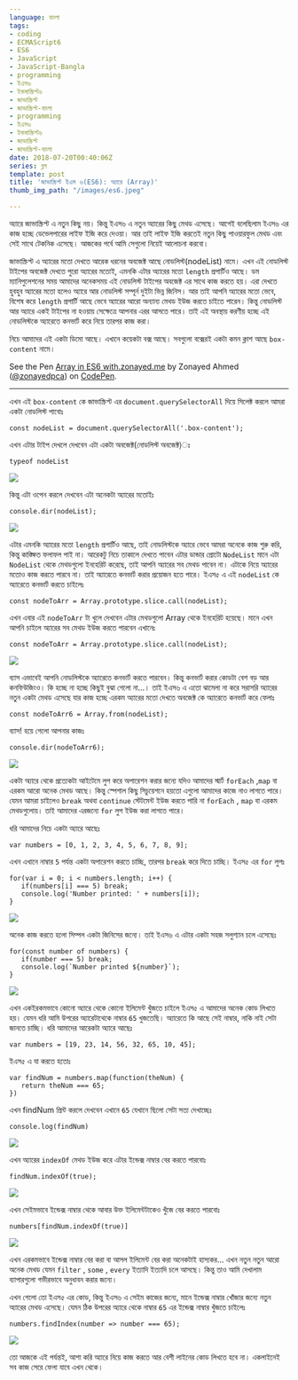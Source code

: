 ```yaml
---
language: বাংলা
tags:
- coding
- ECMAScript6
- ES6
- JavaScript
- JavaScript-Bangla
- programming
- ইএস৬
- ইকমাস্ক্রিপ্ট৬
- জাভাস্ক্রিপ্ট
- জাভাস্ক্রিপ্ট-বাংলা
- programming
- ইএস৬
- ইকমাস্ক্রিপ্ট৬
- জাভাস্ক্রিপ্ট
- জাভাস্ক্রিপ্ট-বাংলা
date: 2018-07-20T00:40:06Z
series: ব্লগ
template: post
title: 'জাভাস্ক্রিপ্ট ইএস ৬(ES6): অ্যারে (Array)'
thumb_img_path: "/images/es6.jpeg"

---
```

অ্যারে জাভাস্ক্রিপ্ট এ নতুন কিছু নয়। কিন্তু ইএস৬ এ নতুন অ্যারের কিছু মেথড এসেছে। আগেই বলেছিলাম ইএস৬ এর কাজ হচ্ছে ডেভেলপারের লাইফ ইজি করে দেওয়া। আর তাই লাইফ ইজি করতেই নতুন কিছু পাওয়ারফুল মেথড এবং সেই সাথে টেকনিক এসেছে। আজকের পর্বে আমি সেগুলো নিয়েই আলোচনা করবো।

জাভাস্ক্রিপ্ট এ অ্যারের মতো দেখতে আরেক ধরনের অবজেক্ট আছে নোডলিস্ট(nodeList) নামে। এখন এই নোডলিস্ট টাইপের অবজেক্ট দেখতে পুরো অ্যারের মতোই, এমনকি এটার অ্যারের মতো `length` প্রপার্টিও আছে। ডম ম্যানিপুলেশনের সময় আমাদের অনেকসময় এই নোডলিস্ট টাইপের অবজেক্ট এর সাথে কাজ করতে হয়। এরা দেখতে হুবহুব অ্যারের মতো হলেও অ্যারে আর নোডলিস্ট সম্পূর্ন দুইটা ভিন্ন জিনিস। আর তাই আপনি অ্যারের মতো ভেবে, বিশেষ করে `length` প্রপার্টি আছে ভেবে অ্যারের আরো অন্যান্য মেথড ইউজ করতে চাইতে পারেন। কিন্তু নোডলিস্ট আর অ্যারে একই টাইপের না হওয়ায় সেক্ষেত্রে আপনার এরর আসতে পারে। তাই এই অবস্থায় করণীয় হচ্ছে এই নোডলিস্টকে অ্যারেতে কনভার্ট করে নিয়ে তারপর কাজ করা।

নিচে আমাদের এই একটা ডিমো আছে। এখানে কয়েকটা বক্স আছে। সবগুলো বক্সেরই একটা কমন ক্লাশ আছে `box-content` নামে।

See the Pen [Array in ES6 with.zonayed.me](https://codepen.io/zonayedpca/pen/zLKLJQ/) by Zonayed Ahmed ([@zonayedpca](https://codepen.io/zonayedpca)) on [CodePen](https://codepen.io/).

***

এখন এই `box-content` কে জাভাস্ক্রিপ্ট এর `document.querySelectorAll` দিয়ে সিলেক্ট করলে আমরা একটা নোডলিস্ট পাবোঃ

    const nodeList = document.querySelectorAll('.box-content');

এখন এটার টাইপ দেখলে দেখবেন এটা একটা অবজেক্ট(নোডলিস্ট অবজেক্ট)ঃ

    typeof nodeList

![](https://cdn-images-1.medium.com/max/800/1*PZ7y2ooNjqOX6CfhQczdxQ.png)

কিন্তু এটা ওপেন করলে দেখবেন এটা অনেকটা অ্যারের মতোইঃ

    console.dir(nodeList);

![](https://cdn-images-1.medium.com/max/800/1*M-VvSnOKMYDYSQ8u1azxwA.png)

এটার এমনকি অ্যারের মতো `length` প্রপার্টিও আছে, তাই নোডলিস্টকে অ্যারে ভেবে আমরা অনেকে কাজ শুরু করি, কিন্তু কাঙ্ক্ষিত ফলাফল পাই না। আরেকটু নিচে তাকালে দেখতে পাবেন এটার ডান্ডার প্রোটো `NodeList` মানে এটা `NodeList` থেকে মেথডগুলো ইনহেরিট করেছে, তাই আপনি অ্যারের সব মেথড পাবেন না। এটাকে নিয়ে অ্যারের মতোও কাজ করতে পারবে না। তাই অ্যারেতে কনভার্ট করার প্রয়োজন হতে পারে। ইএস৫ এ এই `nodeList` কে অ্যারেতে কনভার্ট করতে চাইলেঃ

    const nodeToArr = Array.prototype.slice.call(nodeList);

এখন এবার এই `nodeToArr` টা খুলে দেখবেন এটার মেথডগুলো Array থেকে ইনহেরিট হয়েছে। মানে এখন আপনি চাইলে অ্যারের সব মেথড ইউজ করতে পারবেন এখানেঃ

    const nodeToArr = Array.prototype.slice.call(nodeList);

![](https://cdn-images-1.medium.com/max/800/1*xyYRTnY-xhocxeiCSMdXXg.png)

ব্যাস এভাবেই আপনি নোডলিস্টকে অ্যারেতে কনভার্ট করতে পারবেন। কিন্তু কনভার্ট করার কোডটা বেশ বড় আর কনফিউজিংও। কি হচ্ছে না হচ্ছে কিছুই বুঝা গেলো না…। তাই ইএস৬ এ এতো ঝামেলা না করে সরাসরি অ্যারের নতুন একটা মেথড এসেছে যার কাজ হচ্ছে এরকম অ্যারের মতো দেখতে অবজেক্ট কে অ্যারেতে কনভার্ট করে ফেলাঃ

    const nodeToArr6 = Array.from(nodeList);

ব্যাস! হয়ে গেলো আপনার কাজঃ

    console.dir(nodeToArr6);

![](https://cdn-images-1.medium.com/max/800/1*KQp0qvK6ZE-ahuPe78Ji9g.png)

একটা অ্যারে থেকে প্রত্যেকটা আইটেমে লুপ করে অপারেশন করার জন্যে যদিও আমাদের স্মার্ট `forEach` ,`map` বা এরকম আরো অনেক মেথড আছে। কিন্তু স্পেশাল কিছু সিচুয়েশনে হয়তো এগুলো আমাদের কাজে নাও লাগতে পারে। যেমন আমরা চাইলেও `break` অথবা `continue` স্টেটমেন্ট ইউজ করতে পারি না `forEach` , `map` বা এরকম মেথডগুলোয়। তাই আমাদের এরজন্যে `for` লুপ ইউজ করা লাগতে পারে।

ধরি আমাদের নিচে একটা অ্যারে আছেঃ

    var numbers = [0, 1, 2, 3, 4, 5, 6, 7, 8, 9];

এখন এখানে নাম্বার `5` পর্যন্ত একটা অপারেশন করতে চাচ্ছি, তারপর `break` করে দিতে চাচ্ছি। ইএস৫ এর `for` লুপঃ

    for(var i = 0; i < numbers.length; i++) {
       if(numbers[i] === 5) break;
       console.log('Number printed: ' + numbers[i]);
    }

![](https://cdn-images-1.medium.com/max/800/1*swBJw9SXio3kRq-GbgzQKA.png)

অনেক কাজ করতে হলো সিম্পল একটা জিনিসের জন্যে। তাই ইএস৬ এ এটার একটা সহজ সলুশ্যান চলে এসেছেঃ

    for(const number of numbers) {
       if(number === 5) break;
       console.log(`Number printed ${number}`);
    }

![](https://cdn-images-1.medium.com/max/800/1*_nHTfwu9ZNIrIM1abaY1oA.png)

এখন একইরকমভাবে কোনো অ্যারে থেকে কোনো ইলিমেন্ট খুঁজতে চাইলে ইএস৫ এ আমাদের অনেক কোড লিখতে হয়। যেমন ধরি আমি উপরের অ্যারেটাথেকে নাম্বার `65` খুজতেছি। অ্যারেতে কি আছে সেই নাম্বার, নাকি নাই সেটা জানতে চাচ্ছি। ধরি আমাদের আরেকটা অ্যারে আছেঃ

    var numbers = [19, 23, 14, 56, 32, 65, 10, 45];

ইএস৫ এ যা করতে হতোঃ

    var findNum = numbers.map(function(theNum) {
       return theNum === 65;
    })

এখন findNum প্রিন্ট করলে দেখবেন এখানে `65` যেখানে ছিলো সেটা সত্য দেখাচ্ছেঃ

    console.log(findNum)

![](https://cdn-images-1.medium.com/max/800/1*bHDIgRJVmheo8-xkmUJh6Q.png)

এখন অ্যারের `indexOf` মেথড ইউজ করে এটার ইন্ডেক্স নাম্বার বের করতে পারবোঃ

    findNum.indexOf(true);

![](https://cdn-images-1.medium.com/max/800/1*iG9jODx36JIJIpIsanKPgA.png)

এখন সেইমভাবে ইন্ডেক্স নাম্বার থেকে আবার উক্ত ইলিমেন্টটাকেও খুঁজে বের করতে পারবোঃ

    numbers[findNum.indexOf(true)]

![](https://cdn-images-1.medium.com/max/800/1*tZm12uhuP6aOjpOBWUb8pg.png)

এখন এরকমভাবে ইন্ডেক্স নাম্বার বের করা বা আসল ইলিমেন্ট বের করা অনেকটাই হাস্যকর… এখন নতুন নতুন আরো অনেক মেথড যেমন `filter` , `some` , `every` ইত্যাদি ইত্যাদি চলে আসছে। কিন্তু তাও আমি দেখালাম ব্যাপারগুলো গভীরভাবে অনুধাবন করার জন্যে।

এখন গেলো তো ইএস৫ এর কোড, কিন্তু ইএস৬ এ সেইম কাজের জন্যে, মানে ইন্ডেক্স নাম্বার খোঁজার জন্যে নতুন অ্যারের মেথড এসেছে। যেমন ঠিক উপরের অ্যারে থেকে নাম্বার `65` এর ইন্ডেক্স নাম্বার খুঁজতে চাইলেঃ

    numbers.findIndex(number => number === 65);

![](https://cdn-images-1.medium.com/max/800/1*legRjb_mj4Y0wuwRCIkZWA.png)

তো আজকে এই পর্যন্তই, আশা করি অ্যারে নিয়ে কাজ করতে আর বেশী লাইনের কোড লিখতে হবে না। একলাইনেই সব কাজ সেরে ফেলা যাবে এখন থেকে।
